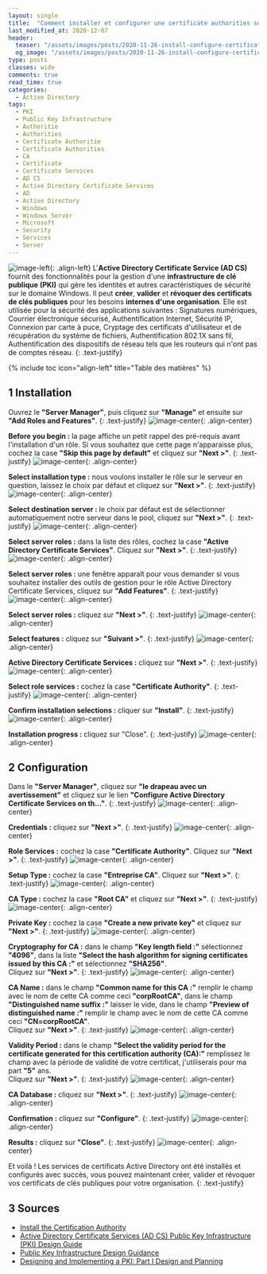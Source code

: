 ```yaml
---
layout: single
title:  "Comment installer et configurer une certificate authorities sur Windows Server"
last_modified_at: 2020-12-07
header:
  teaser: "/assets/images/posts/2020-11-26-install-configure-certificate-authorities/logo-ad-cs-444x240.png"
  og_image: "/assets/images/posts/2020-11-26-install-configure-certificate-authorities/logo-ad-cs-444x240.png"
type: posts
classes: wide
comments: true
read_time: true
categories:
  - Active Directory
tags:
  - PKI
  - Public Key Infrastructure
  - Authoritie
  - Authorities
  - Certificate Authoritie
  - Certificate Authorities
  - CA
  - Certificate
  - Certificate Services
  - AD CS
  - Active Directory Certificate Services
  - AD
  - Active Directory
  - Windows
  - Windows Server
  - Microsoft
  - Security
  - Services
  - Server
---
```


![image-left](/assets/images/posts/2020-11-26-install-configure-certificate-authorities/logo-ad-cs-222x150.png){: .align-left}
L'**Active Directory Certificate Service (AD CS)** fournit des fonctionnalités pour la gestion d'une **infrastructure de clé publique (PKI)** qui gère les identités et autres caractéristiques de sécurité sur le domaine Windows. Il peut **créer**, **valider** et **révoquer des certificats de clés publiques** pour les besoins **internes d'une organisation**. Elle est utilisée pour la sécurité des applications suivantes : Signatures numériques, Courrier électronique sécurisé, Authentification Internet, Sécurité IP, Connexion par carte à puce, Cryptage des certificats d'utilisateur et de récupération du système de fichiers, Authentification 802.1X sans fil, Authentification des dispositifs de réseau tels que les routeurs qui n'ont pas de comptes réseau.
{: .text-justify}

{% include toc icon="align-left" title="Table des matières" %}


## 1 Installation

Ouvrez le **"Server Manager"**, puis cliquez sur **"Manage"** et ensuite sur **"Add Roles and Features"**.
{: .text-justify}
![image-center](/assets/images/posts/2020-11-26-install-configure-certificate-authorities/2019-02-23-18_04_21-0.png){: .align-center}

**Before you begin :** la page affiche un petit rappel des pré-requis avant l'installation d'un rôle. Si vous souhaitez que cette page n'apparaisse plus, cochez la case **"Skip this page by default"** et cliquez sur **"Next >"**.
{: .text-justify}
![image-center](/assets/images/posts/2020-11-26-install-configure-certificate-authorities/2019-02-23-18_04_21-1.png){: .align-center}

**Select installation type :** nous voulons installer le rôle sur le serveur en question, laissez le choix par défaut et cliquez sur **"Next >"**.
{: .text-justify}
![image-center](/assets/images/posts/2020-11-26-install-configure-certificate-authorities/2019-02-23-18_13_21-1.png){: .align-center}

**Select destination server :** le choix par défaut est de sélectionner automatiquement notre serveur dans le pool, cliquez sur **"Next >"**.
{: .text-justify}
![image-center](/assets/images/posts/2020-11-26-install-configure-certificate-authorities/2019-02-23-18_17_21-1.png){: .align-center}

**Select server roles :** dans la liste des rôles, cochez la case **"Active Directory Certificate Services"**. Cliquez sur **"Next >"**.
{: .text-justify}
![image-center](/assets/images/posts/2020-11-26-install-configure-certificate-authorities/2019-02-23-18_17_22-1.png){: .align-center}

**Select server roles :** une fenêtre apparaît pour vous demander si vous souhaitez installer des outils de gestion pour le rôle Active Directory Certificate Services, cliquez sur **"Add Features"**.
{: .text-justify}
![image-center](/assets/images/posts/2020-11-26-install-configure-certificate-authorities/2019-02-23-18_17_23-1.png){: .align-center}

**Select server roles :** cliquez sur **"Next >"**.
{: .text-justify}
![image-center](/assets/images/posts/2020-11-26-install-configure-certificate-authorities/2019-02-23-18_17_24-1.png){: .align-center}

**Select features :** cliquez sur **"Suivant >"**.
{: .text-justify}
![image-center](/assets/images/posts/2020-11-26-install-configure-certificate-authorities/2019-02-23-18_17_25-1.png){: .align-center}

**Active Directory Certificate Services :** cliquez sur **"Next >"**.
{: .text-justify}
![image-center](/assets/images/posts/2020-11-26-install-configure-certificate-authorities/2019-02-23-18_17_26-1.png){: .align-center}

**Select role services :** cochez la case **"Certificate Authority"**.
{: .text-justify}
![image-center](/assets/images/posts/2020-11-26-install-configure-certificate-authorities/2019-02-23-18_17_27-1.png){: .align-center}

**Confirm installation selections :** cliquer sur **"Install"**.
{: .text-justify}
![image-center](/assets/images/posts/2020-11-26-install-configure-certificate-authorities/2019-02-23-18_17_32-1.png){: .align-center}

**Installation progress :** cliquez sur "Close".
{: .text-justify}
![image-center](/assets/images/posts/2020-11-26-install-configure-certificate-authorities/2019-02-23-18_17_33-1.png){: .align-center}


## 2 Configuration

Dans le **"Server Manager"**, cliquez sur **"le drapeau avec un avertissement"** et cliquez sur le lien **"Configure Active Directory Certificate Services on th..."**.
{: .text-justify}
![image-center](/assets/images/posts/2020-11-26-install-configure-certificate-authorities/2019-02-23-18_17_34-1.png){: .align-center}

**Credentials :** cliquez sur **"Next >"**.
{: .text-justify}
![image-center](/assets/images/posts/2020-11-26-install-configure-certificate-authorities/2019-02-23-18_17_35-1.png){: .align-center}

**Role Services :** cochez la case **"Certificate Authority"**. Cliquez sur **"Next >"**.
{: .text-justify}
![image-center](/assets/images/posts/2020-11-26-install-configure-certificate-authorities/2019-02-23-18_17_36-1.png){: .align-center}

**Setup Type :** cochez la case **"Entreprise CA"**. Cliquez sur **"Next >"**.
{: .text-justify}
![image-center](/assets/images/posts/2020-11-26-install-configure-certificate-authorities/2019-02-23-18_17_36-2.png){: .align-center}

**CA Type :** cochez la case **"Root CA"** et cliquez sur **"Next >"**.
{: .text-justify}
![image-center](/assets/images/posts/2020-11-26-install-configure-certificate-authorities/2019-02-23-18_17_37-1.png){: .align-center}

**Private Key :** cochez la case **"Create a new private key"** et cliquez sur **"Next >"**.
{: .text-justify}
![image-center](/assets/images/posts/2020-11-26-install-configure-certificate-authorities/2019-02-23-18_17_38-1.png){: .align-center}

**Cryptography for CA :** dans le champ **"Key length field :"** sélectionnez **"4096"**, dans la liste **"Select the hash algorithm for signing certificates issued by this CA :"** et sélectionnez **"SHA256"**.<br/>
Cliquez sur **"Next >"**.
{: .text-justify}
![image-center](/assets/images/posts/2020-11-26-install-configure-certificate-authorities/2019-02-23-18_17_39-1.png){: .align-center}

**CA Name :** dans le champ **"Common name for this CA :"** remplir le champ avec le nom de cette CA comme ceci **"corpRootCA"**, dans le champ **"Distinguished name suffix :"** laisser le vide, dans le champ **"Preview of distinguished name :"** remplir le champ avec le nom de cette CA comme ceci **"CN=corpRootCA"**.<br/>
Cliquez sur **"Next >"**.
{: .text-justify}
![image-center](/assets/images/posts/2020-11-26-install-configure-certificate-authorities/2019-02-23-18_17_40-1.png){: .align-center}

**Validity Period :** dans le champ **"Select the validity period for the certificate generated for this certification authority (CA):"** remplissez le champ avec la période de validité de votre certificat, j'utiliserais pour ma part **"5"** ans.<br/>
Cliquez sur **"Next >"**.
{: .text-justify}
![image-center](/assets/images/posts/2020-11-26-install-configure-certificate-authorities/2019-02-23-18_17_41-1.png){: .align-center}

**CA Database :** cliquez sur **"Next >"**.
{: .text-justify}
![image-center](/assets/images/posts/2020-11-26-install-configure-certificate-authorities/2019-02-23-18_17_42-1.png){: .align-center}

**Confirmation :** cliquez sur **"Configure"**.
{: .text-justify}
![image-center](/assets/images/posts/2020-11-26-install-configure-certificate-authorities/2019-02-23-18_17_43-1.png){: .align-center}

**Results :** cliquez sur **"Close"**.
{: .text-justify}
![image-center](/assets/images/posts/2020-11-26-install-configure-certificate-authorities/2019-02-23-18_17_44-1.png){: .align-center}

Et voilà ! Les services de certificats Active Directory ont été installés et configurés avec succès, vous pouvez maintenant créer, valider et révoquer vos certificats de clés publiques pour votre organisation.
{: .text-justify}


## 3 Sources

- [Install the Certification Authority](https://docs.microsoft.com/en-us/windows-server/networking/core-network-guide/cncg/server-certs/install-the-certification-authority)
- [Active Directory Certificate Services (AD CS) Public Key Infrastructure (PKI) Design Guide](https://social.technet.microsoft.com/wiki/contents/articles/7421.active-directory-certificate-services-ad-cs-public-key-infrastructure-pki-design-guide.aspx)
- [Public Key Infrastructure Design Guidance](https://social.technet.microsoft.com/wiki/contents/articles/2901.public-key-infrastructure-design-guidance.aspx)
- [Designing and Implementing a PKI: Part I Design and Planning](https://techcommunity.microsoft.com/t5/ask-the-directory-services-team/designing-and-implementing-a-pki-part-i-design-and-planning/ba-p/396953)